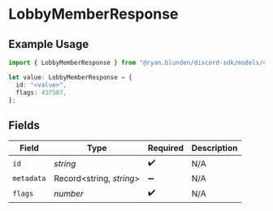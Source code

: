 # LobbyMemberResponse

## Example Usage

```typescript
import { LobbyMemberResponse } from "@ryan.blunden/discord-sdk/models/components";

let value: LobbyMemberResponse = {
  id: "<value>",
  flags: 437587,
};
```

## Fields

| Field                    | Type                     | Required                 | Description              |
| ------------------------ | ------------------------ | ------------------------ | ------------------------ |
| `id`                     | *string*                 | :heavy_check_mark:       | N/A                      |
| `metadata`               | Record<string, *string*> | :heavy_minus_sign:       | N/A                      |
| `flags`                  | *number*                 | :heavy_check_mark:       | N/A                      |